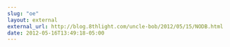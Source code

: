 ```yaml
---
slug: "oe"
layout: external
external_url: http://blog.8thlight.com/uncle-bob/2012/05/15/NODB.html
date: 2012-05-16T13:49:18-05:00
---
```

